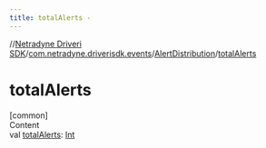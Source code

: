 ```yaml
---
title: totalAlerts -
---
```

//[Netradyne Driveri SDK](../../index.md)/[com.netradyne.driverisdk.events](../index.md)/[AlertDistribution](index.md)/[totalAlerts](total-alerts.md)



# totalAlerts  
[common]  
Content  
val [totalAlerts](total-alerts.md): [Int](https://kotlinlang.org/api/latest/jvm/stdlib/kotlin/-int/index.html)  



